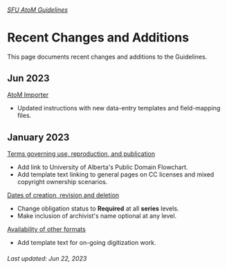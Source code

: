 ###### [SFU AtoM Guidelines](README.md)

# Recent Changes and Additions
This page documents recent changes and additions to the Guidelines.

## Jun 2023
[AtoM Importer](resources/atom-importer.md)
- Updated instructions with new data-entry templates and field-mapping files.

## January 2023
[Terms governing use, reproduction, and publication](archival-description/terms-governing-use.md)
- Add link to University of Alberta's Public Domain Flowchart.
- Add template text linking to general pages on CC licenses and mixed copyright ownership scenarios.

[Dates of creation, revision and deletion](archival-description/dates-creation-revision-deletion.md)
- Change obligation status to **Required** at all **series** levels.
- Make inclusion of archivist's name optional at any level.

[Availability of other formats](archival-description/availability-of-other-formats.md)
- Add template text for on-going digitization work.

###### Last updated: Jun 22, 2023
